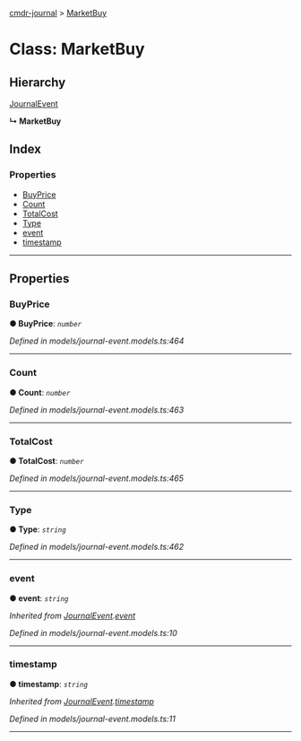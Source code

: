 [cmdr-journal](../README.md) > [MarketBuy](../classes/marketbuy.md)



# Class: MarketBuy

## Hierarchy


 [JournalEvent](journalevent.md)

**↳ MarketBuy**







## Index

### Properties

* [BuyPrice](marketbuy.md#buyprice)
* [Count](marketbuy.md#count)
* [TotalCost](marketbuy.md#totalcost)
* [Type](marketbuy.md#type)
* [event](marketbuy.md#event)
* [timestamp](marketbuy.md#timestamp)



---
## Properties
<a id="buyprice"></a>

###  BuyPrice

**●  BuyPrice**:  *`number`* 

*Defined in models/journal-event.models.ts:464*





___

<a id="count"></a>

###  Count

**●  Count**:  *`number`* 

*Defined in models/journal-event.models.ts:463*





___

<a id="totalcost"></a>

###  TotalCost

**●  TotalCost**:  *`number`* 

*Defined in models/journal-event.models.ts:465*





___

<a id="type"></a>

###  Type

**●  Type**:  *`string`* 

*Defined in models/journal-event.models.ts:462*





___

<a id="event"></a>

###  event

**●  event**:  *`string`* 

*Inherited from [JournalEvent](journalevent.md).[event](journalevent.md#event)*

*Defined in models/journal-event.models.ts:10*





___

<a id="timestamp"></a>

###  timestamp

**●  timestamp**:  *`string`* 

*Inherited from [JournalEvent](journalevent.md).[timestamp](journalevent.md#timestamp)*

*Defined in models/journal-event.models.ts:11*





___


